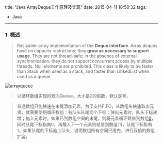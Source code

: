 title: "Java ArrayDeque工作原理及实现"
date: 2015-04-11 18:50:32
tags:
  - Java
---

### 1. 概述
> Resizable-array implementation of the **Deque interface**. Array deques have no capacity restrictions; they **grow as necessary to support usage**. They are not thread-safe; in the absence of external synchronization, they do not support concurrent access by multiple threads. Null elements are prohibited. This class is likely to be faster than Stack when used as a stack, and faster than LinkedList when used as a queue.

![arrayqueue](https://cloud.githubusercontent.com/assets/1736354/7120880/13a5b9a4-e243-11e4-8a63-33c4852c268c.png)

> 以循环数组实现的双向Queue。大小是2的倍数，默认是16。

> 普通数组只能快速在末尾添加元素，为了支持FIFO，从数组头快速取出元素，就需要使用循环数组：有队头队尾两个下标：弹出元素时，队头下标递增；加入元素时，如果已到数组空间的末尾，则将元素循环赋值到数组[0](如果此时队头下标大于0，说明队头弹出过元素，有空位)，同时队尾下标指向0，再插入下一个元素则赋值到数组[1]，队尾下标指向1。如果队尾的下标追上队头，说明数组所有空间已用完，进行双倍的数组扩容。